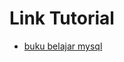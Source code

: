# Link Tutorial

- [buku belajar mysql](https://www.researchgate.net/profile/Achmad_Solichin/publication/236885803_MySql_5_Dari_Pemula_Hingga_Mahir/links/56593c4f08aeafc2aac360ed/MySql-5-Dari-Pemula-Hingga-Mahir.pdf?origin=publication_detail)

